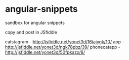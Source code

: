 # angular-snippets
sandbox for angular snippets

copy and post in JSfiddle

catstagram - http://jsfiddle.net/yonet3d/16tajygk/10/
app - http://jsfiddle.net/yonet3d/ngk78pbz/39/
phonecatapp - http://jsfiddle.net/yonet3d/50fpkazx/8/
